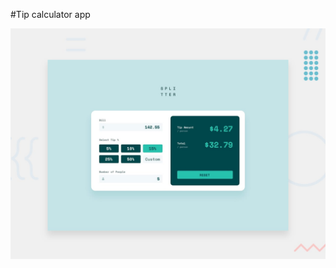 #Tip calculator app

![Design preview for the Tip calculator app coding challenge](./design/desktop-preview.jpg)
